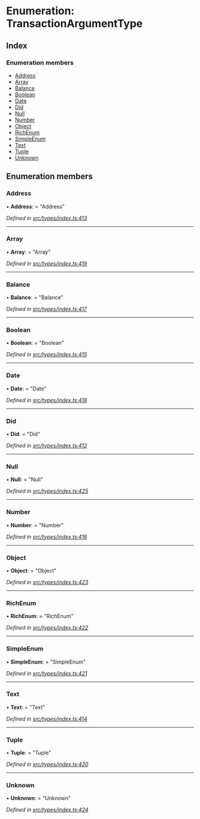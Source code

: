 # Enumeration: TransactionArgumentType

## Index

### Enumeration members

* [Address](transactionargumenttype.md#address)
* [Array](transactionargumenttype.md#array)
* [Balance](transactionargumenttype.md#balance)
* [Boolean](transactionargumenttype.md#boolean)
* [Date](transactionargumenttype.md#date)
* [Did](transactionargumenttype.md#did)
* [Null](transactionargumenttype.md#null)
* [Number](transactionargumenttype.md#number)
* [Object](transactionargumenttype.md#object)
* [RichEnum](transactionargumenttype.md#richenum)
* [SimpleEnum](transactionargumenttype.md#simpleenum)
* [Text](transactionargumenttype.md#text)
* [Tuple](transactionargumenttype.md#tuple)
* [Unknown](transactionargumenttype.md#unknown)

## Enumeration members

###  Address

• **Address**: = "Address"

*Defined in [src/types/index.ts:413](https://github.com/PolymathNetwork/polymesh-sdk/blob/59d9411/src/types/index.ts#L413)*

___

###  Array

• **Array**: = "Array"

*Defined in [src/types/index.ts:419](https://github.com/PolymathNetwork/polymesh-sdk/blob/59d9411/src/types/index.ts#L419)*

___

###  Balance

• **Balance**: = "Balance"

*Defined in [src/types/index.ts:417](https://github.com/PolymathNetwork/polymesh-sdk/blob/59d9411/src/types/index.ts#L417)*

___

###  Boolean

• **Boolean**: = "Boolean"

*Defined in [src/types/index.ts:415](https://github.com/PolymathNetwork/polymesh-sdk/blob/59d9411/src/types/index.ts#L415)*

___

###  Date

• **Date**: = "Date"

*Defined in [src/types/index.ts:418](https://github.com/PolymathNetwork/polymesh-sdk/blob/59d9411/src/types/index.ts#L418)*

___

###  Did

• **Did**: = "Did"

*Defined in [src/types/index.ts:412](https://github.com/PolymathNetwork/polymesh-sdk/blob/59d9411/src/types/index.ts#L412)*

___

###  Null

• **Null**: = "Null"

*Defined in [src/types/index.ts:425](https://github.com/PolymathNetwork/polymesh-sdk/blob/59d9411/src/types/index.ts#L425)*

___

###  Number

• **Number**: = "Number"

*Defined in [src/types/index.ts:416](https://github.com/PolymathNetwork/polymesh-sdk/blob/59d9411/src/types/index.ts#L416)*

___

###  Object

• **Object**: = "Object"

*Defined in [src/types/index.ts:423](https://github.com/PolymathNetwork/polymesh-sdk/blob/59d9411/src/types/index.ts#L423)*

___

###  RichEnum

• **RichEnum**: = "RichEnum"

*Defined in [src/types/index.ts:422](https://github.com/PolymathNetwork/polymesh-sdk/blob/59d9411/src/types/index.ts#L422)*

___

###  SimpleEnum

• **SimpleEnum**: = "SimpleEnum"

*Defined in [src/types/index.ts:421](https://github.com/PolymathNetwork/polymesh-sdk/blob/59d9411/src/types/index.ts#L421)*

___

###  Text

• **Text**: = "Text"

*Defined in [src/types/index.ts:414](https://github.com/PolymathNetwork/polymesh-sdk/blob/59d9411/src/types/index.ts#L414)*

___

###  Tuple

• **Tuple**: = "Tuple"

*Defined in [src/types/index.ts:420](https://github.com/PolymathNetwork/polymesh-sdk/blob/59d9411/src/types/index.ts#L420)*

___

###  Unknown

• **Unknown**: = "Unknown"

*Defined in [src/types/index.ts:424](https://github.com/PolymathNetwork/polymesh-sdk/blob/59d9411/src/types/index.ts#L424)*
